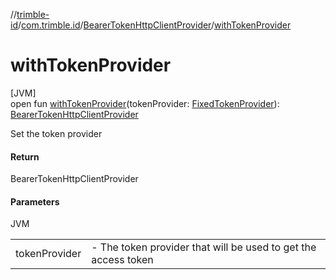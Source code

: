 //[trimble-id](../../../index.md)/[com.trimble.id](../index.md)/[BearerTokenHttpClientProvider](index.md)/[withTokenProvider](with-token-provider.md)

# withTokenProvider

[JVM]\
open fun [withTokenProvider](with-token-provider.md)(tokenProvider: [FixedTokenProvider](../-fixed-token-provider/index.md)): [BearerTokenHttpClientProvider](index.md)

Set the token provider

#### Return

BearerTokenHttpClientProvider

#### Parameters

JVM

| | |
|---|---|
| tokenProvider | - The token provider that will be used to get the access token |
